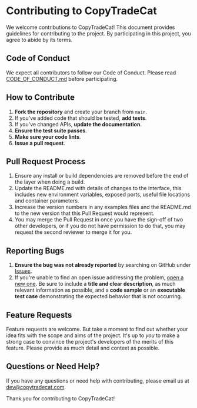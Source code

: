# Contributing to CopyTradeCat

We welcome contributions to CopyTradeCat! This document provides guidelines for contributing to the project. By participating in this project, you agree to abide by its terms.

## Code of Conduct

We expect all contributors to follow our Code of Conduct. Please read [CODE_OF_CONDUCT.md](CODE_OF_CONDUCT.md) before participating.

## How to Contribute

1. **Fork the repository** and create your branch from `main`.
2. If you've added code that should be tested, **add tests**.
3. If you've changed APIs, **update the documentation**.
4. **Ensure the test suite passes**.
5. **Make sure your code lints**.
6. **Issue a pull request**.

## Pull Request Process

1. Ensure any install or build dependencies are removed before the end of the layer when doing a build.
2. Update the README.md with details of changes to the interface, this includes new environment variables, exposed ports, useful file locations and container parameters.
3. Increase the version numbers in any examples files and the README.md to the new version that this Pull Request would represent.
4. You may merge the Pull Request in once you have the sign-off of two other developers, or if you do not have permission to do that, you may request the second reviewer to merge it for you.

## Reporting Bugs

1. **Ensure the bug was not already reported** by searching on GitHub under [Issues](https://github.com/copytradecat/mono/issues).
2. If you're unable to find an open issue addressing the problem, [open a new one](https://github.com/copytradecat/mono/issues/new). Be sure to include a **title and clear description**, as much relevant information as possible, and a **code sample** or an **executable test case** demonstrating the expected behavior that is not occurring.

## Feature Requests

Feature requests are welcome. But take a moment to find out whether your idea fits with the scope and aims of the project. It's up to *you* to make a strong case to convince the project's developers of the merits of this feature. Please provide as much detail and context as possible.

## Questions or Need Help?

If you have any questions or need help with contributing, please email us at dev@copytradecat.com.

Thank you for contributing to CopyTradeCat!

